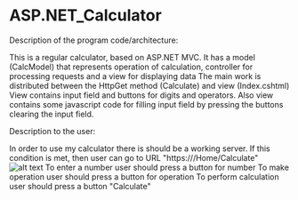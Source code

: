 # ASP.NET_Calculator

Description of the program code/architecture:

This is a regular calculator, based on ASP.NET MVC.
It has a model (CalcModel) that represents operation of calculation, controller for processing requests and a view for displaying data
The main work is distributed between the HttpGet method (Calculate) and view (Index.cshtml)
View contains input field and buttons for digits and operators. Also view contains some javascript code for filling input field by pressing the buttons clearing the input field.

Description to the user:

In order to use my calculator there is should be a working server.
If this condition is met, then user can go to URL "https://<localhost adress for local server>/Home/Calculate"
![alt text](https://github.com/[VladAveryanov]/[ASP.NET_Calculator]/blob/[master]/asp.net_calc.png?raw=true)
To enter a number user should press a button for number
To make operation user should press a button for operation
To perform calculation user should press a button "Calculate"
